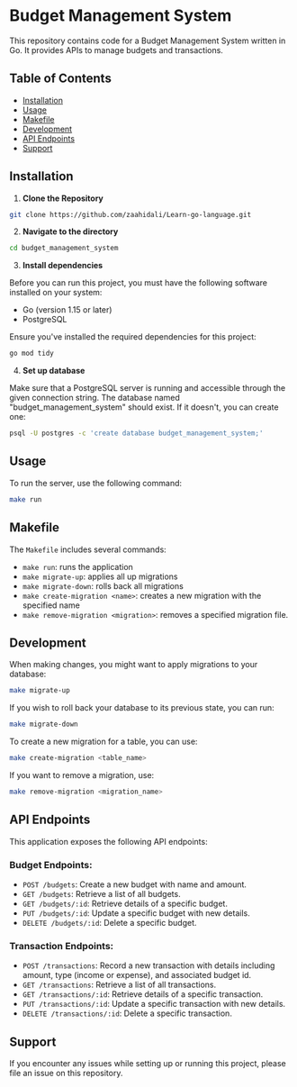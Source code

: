 # Budget Management System

This repository contains code for a Budget Management System written in Go. It provides APIs to manage budgets and transactions.

## Table of Contents

- [Installation](#installation)
- [Usage](#usage)
- [Makefile](#makefile)
- [Development](#development)
- [API Endpoints](#api-endpoints)
- [Support](#support)

## Installation

1. **Clone the Repository**

```bash
git clone https://github.com/zaahidali/Learn-go-language.git
```

2. **Navigate to the directory**

```bash
cd budget_management_system
```

3. **Install dependencies**

Before you can run this project, you must have the following software installed on your system:

- Go (version 1.15 or later)
- PostgreSQL

Ensure you've installed the required dependencies for this project:

```bash
go mod tidy
```

4. **Set up database**

Make sure that a PostgreSQL server is running and accessible through the given connection string. The database named "budget_management_system" should exist. If it doesn't, you can create one:

```bash
psql -U postgres -c 'create database budget_management_system;'
```

## Usage

To run the server, use the following command:

```bash
make run
```

## Makefile

The `Makefile` includes several commands:

- `make run`: runs the application
- `make migrate-up`: applies all up migrations
- `make migrate-down`: rolls back all migrations
- `make create-migration <name>`: creates a new migration with the specified name
- `make remove-migration <migration>`: removes a specified migration file.

## Development

When making changes, you might want to apply migrations to your database:

```bash
make migrate-up
```

If you wish to roll back your database to its previous state, you can run:

```bash
make migrate-down
```

To create a new migration for a table, you can use:

```bash
make create-migration <table_name>
```

If you want to remove a migration, use:

```bash
make remove-migration <migration_name>
```

## API Endpoints

This application exposes the following API endpoints:

### Budget Endpoints:

- `POST /budgets`: Create a new budget with name and amount.
- `GET /budgets`: Retrieve a list of all budgets.
- `GET /budgets/:id`: Retrieve details of a specific budget.
- `PUT /budgets/:id`: Update a specific budget with new details.
- `DELETE /budgets/:id`: Delete a specific budget.

### Transaction Endpoints:

- `POST /transactions`: Record a new transaction with details including amount, type (income or expense), and associated budget id.
- `GET /transactions`: Retrieve a list of all transactions.
- `GET /transactions/:id`: Retrieve details of a specific transaction.
- `PUT /transactions/:id`: Update a specific transaction with new details.
- `DELETE /transactions/:id`: Delete a specific transaction.


## Support

If you encounter any issues while setting up or running this project, please file an issue on this repository.

